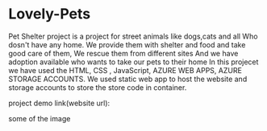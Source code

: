 # Lovely-Pets
Pet Shelter project  is a project for street animals like dogs,cats and all Who dosn't have any home.
We provide them with shelter and food and take good care of them, We rescue them from different sites 
And we have adoption available who wants to take our pets to their home
In this projecet we have used the HTML, CSS , JavaScript, AZURE WEB APPS, AZURE STORAGE ACCOUNTS.
We used static web app to host the website and storage accounts to store the store code in container.

project demo link(website url): 

some of the image 



